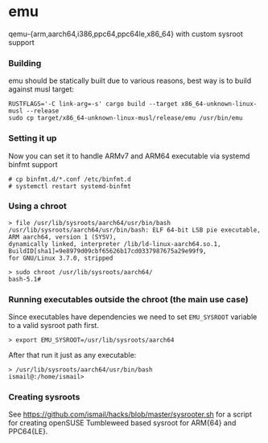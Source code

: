 # emu
qemu-{arm,aarch64,i386,ppc64,ppc64le,x86_64} with custom sysroot support

### Building

emu should be statically built due to various reasons, best way is to build against musl target:

```
RUSTFLAGS='-C link-arg=-s' cargo build --target x86_64-unknown-linux-musl --release
sudo cp target/x86_64-unknown-linux-musl/release/emu /usr/bin/emu
```

### Setting it up
Now you can set it to handle ARMv7 and ARM64 executable via systemd binfmt support


```
# cp binfmt.d/*.conf /etc/binfmt.d
# systemctl restart systemd-binfmt
```
### Using a chroot

```
> file /usr/lib/sysroots/aarch64/usr/bin/bash
/usr/lib/sysroots/aarch64/usr/bin/bash: ELF 64-bit LSB pie executable, ARM aarch64, version 1 (SYSV),
dynamically linked, interpreter /lib/ld-linux-aarch64.so.1, BuildID[sha1]=9e8979d09cbf65626b17cd0337987675a29e99f9,
for GNU/Linux 3.7.0, stripped

> sudo chroot /usr/lib/sysroots/aarch64/
bash-5.1#
```

### Running executables outside the chroot (the main use case)

Since executables have dependencies we need to set `EMU_SYSROOT` variable to a valid sysroot path first.

```
> export EMU_SYSROOT=/usr/lib/sysroots/aarch64
```

After that run it just as any executable:
```
> /usr/lib/sysroots/aarch64/usr/bin/bash
ismail@:/home/ismail>
```

### Creating sysroots

See https://github.com/ismail/hacks/blob/master/sysrooter.sh for a script for creating
openSUSE Tumbleweed based sysroot for ARM{64} and PPC64{LE}.
